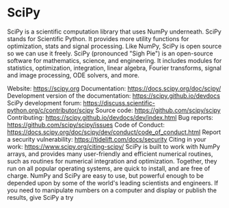 # SciPy
SciPy is a scientific computation library that uses NumPy underneath.
SciPy stands for Scientific Python.
It provides more utility functions for optimization, stats and signal processing.
Like NumPy, SciPy is open source so we can use it freely.
SciPy (pronounced "Sigh Pie") is an open-source software for mathematics, science, and engineering. It includes modules for statistics, optimization, integration, linear algebra, Fourier transforms, signal and image processing, ODE solvers, and more.

Website: https://scipy.org
Documentation: https://docs.scipy.org/doc/scipy/
Development version of the documentation: https://scipy.github.io/devdocs
SciPy development forum: https://discuss.scientific-python.org/c/contributor/scipy
Source code: https://github.com/scipy/scipy
Contributing: https://scipy.github.io/devdocs/dev/index.html
Bug reports: https://github.com/scipy/scipy/issues
Code of Conduct: https://docs.scipy.org/doc/scipy/dev/conduct/code_of_conduct.html
Report a security vulnerability: https://tidelift.com/docs/security
Citing in your work: https://www.scipy.org/citing-scipy/
SciPy is built to work with NumPy arrays, and provides many user-friendly and efficient numerical routines, such as routines for numerical integration and optimization. Together, they run on all popular operating systems, are quick to install, and are free of charge. NumPy and SciPy are easy to use, but powerful enough to be depended upon by some of the world's leading scientists and engineers. If you need to manipulate numbers on a computer and display or publish the results, give SciPy a try
